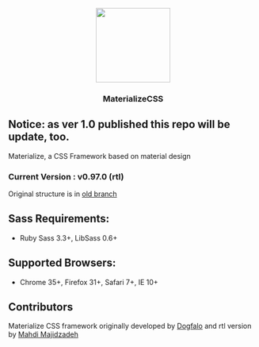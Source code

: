 <p align="center">
  <a href="http://materializecss.com/">
    <img src="http://materializecss.com/res/materialize.svg" width="150">
  </a>

  <h3 align="center">MaterializeCSS</h3>
</p>

## Notice: as ver 1.0 published this repo will be update, too.

Materialize, a CSS Framework based on material design

### Current Version : v0.97.0 (rtl)

Original structure is in [old branch](https://github.com/MahdiMajidzadeh/materialize-rtl/tree/old)

## Sass Requirements:
- Ruby Sass 3.3+, LibSass 0.6+

## Supported Browsers:
- Chrome 35+, Firefox 31+, Safari 7+, IE 10+

## Contributors

Materialize CSS framework originally developed by [Dogfalo](https://github.com/Dogfalo/materialize) and rtl version by [Mahdi Majidzadeh](https://github.com/MahdiMajidzadeh)
